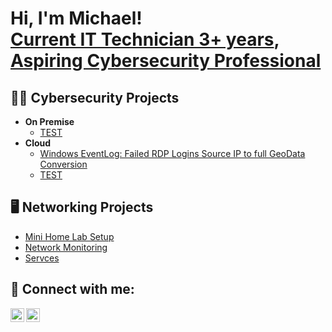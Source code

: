 <h1>Hi, I'm Michael!<br/><a href="https://www.linkedin.com/in/MichaelChua23">Current IT Technician 3+ years</a>, <a href="https://github.com/ChuaMichael/ChuaMichael">Aspiring Cybersecurity Professional</a></h1>

<h2>👨‍💻 Cybersecurity Projects</h2>

- <b>On Premise</b>
  - [TEST](https://github.com/ChuaMichael)
- <b>Cloud</b>
  - [Windows EventLog: Failed RDP Logins Source IP to full GeoData Conversion](https://github.com/joshmadakor1/Sentinel-Lab)
  - [TEST](https://github.com/ChuaMichael)


<h2>🖥 Networking Projects</h2>

- [Mini Home Lab Setup](https://github.com/ChuaMichael/ChuaMichael)
- [Network Monitoring](https://github.com/ChuaMichael/ChuaMichael)
- [Servces](https://github.com/ChuaMichael/ChuaMichael)

<h2> 🤳 Connect with me:</h2>

[<img align="left" alt="JoshMadakor | LinkedIn" width="22px" src="https://cdn.jsdelivr.net/npm/simple-icons@v3/icons/linkedin.svg" />][linkedin]
[<img align="left" alt="JoshMadakor | Instagram" width="22px" src="https://cdn.jsdelivr.net/npm/simple-icons@v3/icons/instagram.svg" />][instagram]

[instagram]: https://www.instagram.com/
[linkedin]: https://linkedin.com/in/MichaelChua23

<!--
**ChuaMichael/ChuaMichael** is a ✨ _special_ ✨ repository because its `README.md` (this file) appears on your GitHub profile.

Here are some ideas to get you started:

- 🔭 I’m currently working on ...
- 🌱 I’m currently learning ...
- 👯 I’m looking to collaborate on ...
- 🤔 I’m looking for help with ...
- 💬 Ask me about ...
- 📫 How to reach me: ...
- 😄 Pronouns: ...
- ⚡ Fun fact: ...
-->
